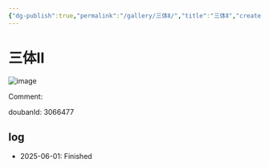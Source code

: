 ```yaml
---
{"dg-publish":true,"permalink":"/gallery/三体Ⅱ/","title":"三体Ⅱ","created":"2025-05-31T15:47:51.817+08:00"}
---
```



# 三体Ⅱ

![image](https://hiraeth-picbed.oss-cn-beijing.aliyuncs.com/20250531154751.webp)

Comment: 



doubanId: 3066477

## log

- 2025-06-01: Finished

